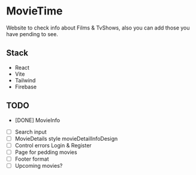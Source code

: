 # MovieTime

Website to check info about Films & TvShows, also you can add those you have pending to see.

## Stack

- React
- Vite
- Tailwind
- Firebase

## TODO

- [DONE] MovieInfo
- [ ] Search input
- [ ] MovieDetails style movieDetailInfoDesign
- [ ] Control errors Login & Register
- [ ] Page for pedding movies
- [ ] Footer format
- [ ] Upcoming movies?
